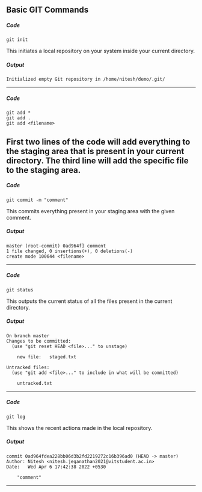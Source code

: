 ## Basic GIT Commands

##### Code
```
git init
```

This initiates a local repository on your system inside your current directory. 

##### Output
```
Initialized empty Git repository in /home/nitesh/demo/.git/
```
---

##### Code
```
git add * 
git add . 
git add <filename>
```

First two lines of the code will add everything to the staging area that is present in your current directory. The third line will add the specific file to the staging area. 
---

##### Code
```
git commit -m "comment"
```

This commits everything present in your staging area with the given comment.  

##### Output
```
master (root-commit) 0ad964f] comment
1 file changed, 0 insertions(+), 0 deletions(-)
create mode 100644 <filename>

```
---

##### Code
```
git status
```

This outputs the current status of all the files present in the current directory. 

##### Output
```
On branch master
Changes to be committed:
  (use "git reset HEAD <file>..." to unstage)

	new file:   staged.txt

Untracked files:
  (use "git add <file>..." to include in what will be committed)

	untracked.txt

```
---

##### Code
```
git log
```

This shows the recent actions made in the local repository. 

##### Output
```
commit 0ad964fdea228bb06d3b2fd2219272c16b396ad0 (HEAD -> master)
Author: Nitesh <nitesh.jeganathan2021@vitstudent.ac.in>
Date:   Wed Apr 6 17:42:38 2022 +0530

    "comment"

```
---

